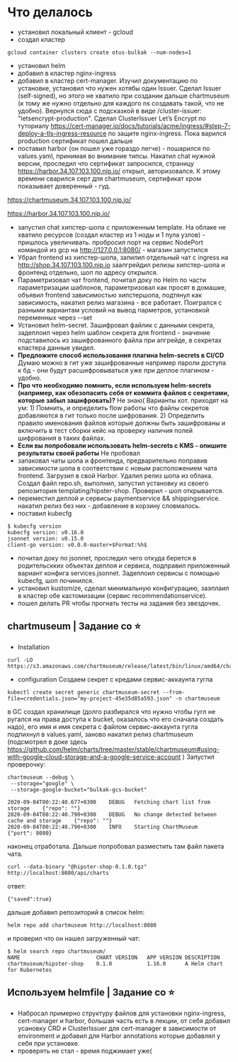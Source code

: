 # Что делалось

 - установил локальный клиент  - gcloud
 - создал кластер
```
gcloud container clusters create otus-bulkak --num-nodes=1
```
 - установил helm
 - добавил в кластер nginx-ingress 
 - добавил в кластер cert-manager. Изучил документацию по установке, установил что нужен хотябы один Issuer. Сделал Issuer (self-signed), но этого не хватило при создании дальше chartmuseum (к тому же нужно отдельно для каждого ns создавать такой, что не удобно). Вернулся сюда с подсказкой в виде /cluster-issuer: "letsencrypt-production". Сделал ClusterIssuer Let’s Encrypt по туториалу https://cert-manager.io/docs/tutorials/acme/ingress/#step-7-deploy-a-tls-ingress-resource по защите nginx-ingress. Пока варился production сертификат пошел дальше
 - поставил harbor (он пошел уже гораздо легче) - пошарился по values.yaml, принимая во внимание типсы. Накатил chat нужной версии, проследил что сертификат запросился, страницу https://harbor.34.107.103.100.nip.io/ открыл, авторизовался. К этому времени сварился серт для chartmuseum, сертификат хром показывает доверенный - гуд.

https://chartmuseum.34.107.103.100.nip.io/


https://harbor.34.107.103.100.nip.io/

 - запустил chat хипстер-шопа с приложенным template. На облаке не хватило ресурсов (создал кластер из 1 ноды и 1 пула узлов) - 
 пришлось увеличивать. пробросил порт на сервис NodePort командой из gcp на http://127.0.0.1:8080/ - магазин запустился
 - Убрал frontend из хипстер-шопа, запилил отдельный чат с ingress на http://shop.34.107.103.100.nip.io заапгрейдил релизы 
 хипстер-шопа и фронтенд отдельно, шоп по адресу открылся.
 - Параметризовал чат frontend, почитал доку по Helm по части параметризации шаблонов, параметризовал как просят в домашке, 
 объявил frontend зависимостью хипстершопа, подтянул как зависимость, накатил релиз магазина - все работает.
  Поигрался с разными вариантам условий на вывод парметров, установкой переменных через --set
  - Установил helm-secret. Зашифровал файлик с данными секрета, задеплоил через helm шаблон секрета для frontend  - 
  значение подставилось из зашифрованного файла при апгрейде, в секретах кластера данные увидел.
  -  **Предложите способ использования плагина helm-secrets в CI/CD** Думаю можно в гит уже зашифрованные например пароли 
  доступа к бд - они будут расшифровываться уже при деплое плагином - удобно.
  - **Про что необходимо помнить, если используем helm-secrets (например,
как обезопасить себя от коммита файлов с секретами, которые забыл
зашифровать)?**  Не знаю( Варианты кот. приходят на ум: 1) Помнить, и определить flow работы что файлы секретов добавляются 
в гит только после шифрования. 2) Определить правило именования файлов которые должны быть зашифрованы и включить в тест 
сборки кейс на проверку наличия полей шифрования в таких файлах.
 - **Если вы попробовали использовать helm-secrets с KMS - опишите
результаты своей работы** Не пробовал
 - запаковал чаты шопа и фронтенда, предварительно поправив зависимости шопа в соответствии с новым расположением чата 
 frontend. Загрузил в свой Harbor. Удалил релиз шопа из облака. Создал файл repo.sh, выполнил, запустил установку из
  своего репозитория templating/hipster-shop. Проверил  - шоп открывается.
  - переместил деплой и сервисы  paymentservice && shippingservice. накатил релиз без них - добавление в корзину словмалось.
  - поставил kubecfg
```
$ kubecfg version
kubecfg version: v0.16.0
jsonnet version: v0.15.0
client-go version: v0.0.0-master+$Format:%h$
```
 - почитал доку по jsonnet, проследил чего откуда берется в родительскких объектах деплоя и сервиса, подправил
  приложенный вариант конфига services.jsonnet. Задеплоил сервисы с помощью kubecfg, шоп починился.
 - установил kustomize, сделал минимальную конфигурацию, заэплаил в кластер обе кастомизации (сервис recommendationservice).
 - пошел делать PR чтобы прогнать тесты на задания без звездочек.

##  chartmuseum | Задание со ⭐

   - Installation
```
curl -LO https://s3.amazonaws.com/chartmuseum/release/latest/bin/linux/amd64/chartmuseum
```
 - configuration
 Создаем секрет с кредами сервис-аккаунта гугла
 ```
 kubectl create secret generic chartmuseum-secret --from-file=credentials.json="my-project-45e35d85a593.json" -n chartmuseum
 ```
 в GC создал хранилище (долго разбирался что нужно чтобы гугл не ругался на права доступа к bucket, оказалось что
  его сначала создать надо), его имя и имя секрета с файлом сервис-аккаунта гугла подпихнул в values.yaml, заново
   накатил релиз chartmuseum (подсмотрел в доке здесь https://github.com/helm/charts/tree/master/stable/chartmuseum#using-with-google-cloud-storage-and-a-google-service-account )
 Запустил проверочку:
 ```
chartmuseum --debug \
  --storage="google" \
  --storage-google-bucket="bulkak-gcs-bucket"

2020-09-04T00:22:40.677+0300	DEBUG	Fetching chart list from storage	{"repo": ""}
2020-09-04T00:22:40.790+0300	DEBUG	No change detected between cache and storage	{"repo": ""}
2020-09-04T00:22:40.790+0300	INFO	Starting ChartMuseum	{"port": 8080}
```
наконец отработала. Дальше попробовал разместить там файл пакета чата. 
```
curl --data-binary "@hipster-shop-0.1.0.tgz" http://localhost:8080/api/charts
```
ответ:
```
{"saved":true}
```

дальше добавил репозиторий в список helm:
```
helm repo add chartmuseum http://localhost:8080
```
и проверил что он нашел загруженный чат:
```
$ helm search repo chartmuseum/ 
NAME                    	CHART VERSION	APP VERSION	DESCRIPTION                
chartmuseum/hipster-shop	0.1.0        	1.16.0     	A Helm chart for Kubernetes
```

##  Используем helmfile | Задание со ⭐

 - Набросал примерно структуру файлов для установки nginx-ingress, cert-manager и harbor, большая часть есть в лекции, 
 от себя добавил усановку CRD и ClusterIssuer для cert-manager в зависимости от environment и добавил для Harbor annotations
  которые добавлял у себя при установке.
 - проверять не стал - время поджимает уже(
